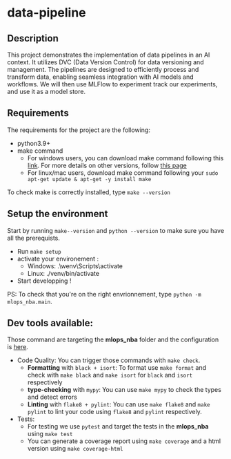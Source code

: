 # data-pipeline

## Description
This project demonstrates the implementation of data pipelines in an AI context. It utilizes DVC (Data Version Control) for data versioning and management. The pipelines are designed to efficiently process and transform data, enabling seamless integration with AI models and workflows.
We will then use MLFlow to experiment track our experiments, and use it as a model store. 


## Requirements
The requirements for the project are the following:  
- python3.9+
- make command
    - For windows users, you can download make command following this [link](https://sourceforge.net/projects/gnuwin32/files/make/3.81/make-3.81.exe/download?use_mirror=netix&download=). For more details on other versions, follow [this page](https://gnuwin32.sourceforge.net/packages/make.htm)
    - For linux/mac users, download make command following your ``sudo apt-get update & apt-get -y install make``   

To check make is correctly installed, type ``make --version``

## Setup the environment
Start by running ``make--version`` and ``python --version`` to make sure you have all the prerequists.     

- Run ``make setup``
- activate your environement :
    - Windows: .\wenv\Scripts\activate
    - Linux:   ./venv/bin/activate
- Start developping !

PS: To check that you're on the right envrionnement, type ``python -m mlops_nba.main``.



## Dev tools available:

Those command are targeting the **mlops_nba** folder and the configuration is [here](setup.cfg).

* Code Quality: You can trigger those commands with `make check`.
  * **Formatting** with `black + isort`: To format use ``make format`` and check with `make black` and `make isort` for `black` and `isort` respectively
  * **type-checking** with `mypy`: You can use `make mypy` to check the types and detect errors
  * **Linting** with `flake8 + pylint`: You can use `make flake8` and `make pylint` to lint your code using `flake8` and `pylint` respectively.
* Tests:
  * For testing we use `pytest` and target the tests in the **mlops_nba** using `make test`
  * You can generate a coverage report using `make coverage` and a html version using `make coverage-html`